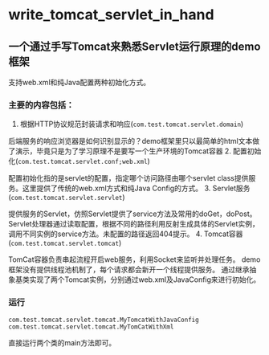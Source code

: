 # write_tomcat_servlet_in_hand

## 一个通过手写Tomcat来熟悉Servlet运行原理的demo框架

支持web.xml和纯Java配置两种初始化方式。

### 主要的内容包括：
1. 根据HTTP协议规范封装请求和响应(`com.test.tomcat.servlet.domain`)

后端服务的响应浏览器是如何识别显示的？demo框架里只以最简单的html文本做了演示，毕竟只是为了学习原理不是要写一个生产环境的Tomcat容器
2. 配置初始化(`com.test.tomcat.servlet.conf;web.xml`)

配置初始化指的是servlet的配置，指定哪个访问路径由哪个servlet class提供服务。这里提供了传统的web.xml方式和纯Java Config的方式。
3. Servlet服务(`com.test.tomcat.servlet.servlet`)

提供服务的Servlet，仿照Servlet提供了service方法及常用的doGet，doPost。
Servlet处理器通过读取配置，根据不同的路径利用反射生成具体的Servlet实例，调用不同实例的service方法。未配置的路径返回404提示。
4. Tomcat容器(`com.test.tomcat.servlet.tomcat`)

TomCat容器负责串起流程开启web服务，利用Socket来监听并处理任务。
demo框架没有提供线程池机制了，每个请求都会新开一个线程提供服务。
通过继承抽象基类实现了两个Tomcat实例，分别通过web.xml及JavaConfig来进行初始化。

### 运行
`com.test.tomcat.servlet.tomcat.MyTomcatWithJavaConfig`
`com.test.tomcat.servlet.tomcat.MyTomCatWithXml`

直接运行两个类的main方法即可。


